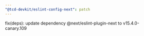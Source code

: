 ```yaml
---
"@tcd-devkit/eslint-config-next": patch
---
```


fix(deps): update dependency @next/eslint-plugin-next to v15.4.0-canary.109
